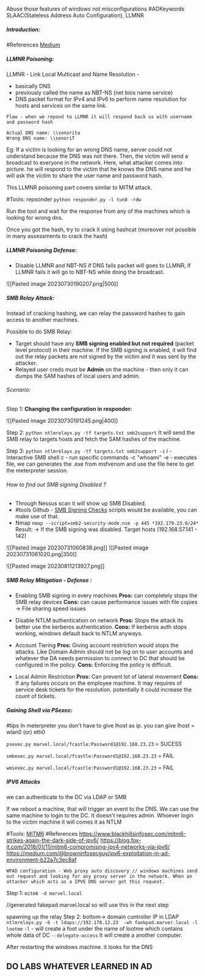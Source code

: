 Abuse those features of windows not misconfigurations
#ADKeywords  SLAAC(Stateless Address Auto Configuration), LLMNR
##### Introduction:
#References  [Medium](https://medium.com/@adam.toscher/top-five-ways-i-got-domain-admin-on-your-internal-network-before-lunch-2018-edition-82259ab73aaa)

##### LLMNR Poisoning: 
LLMNR - Link Local Multicast and Name Resolution - 
* basically DNS
* previously called the name as NBT-NS (net bios name service)
* DNS packet format for IPv4 and IPv6 to perform name resolution for hosts and services on the same link.

`Flaw - when we repond to LLMNR it will respond back us with username and password hash`

	Actual DNS name: \\senorita
	Wrong DNS name: \\senoriT

Eg: If a victim is looking for an wrong DNS name, server could not understand because the DNS was not there. Then, the victim will send a broadcast to everyone in the network. Here, what attacker comes into picture. he will respond to the victim that he knows the DNS name and he will ask the victim to share the user name and password hash.

This LLMNR poisoning part covers similar to MITM attack.

#Tools: repsonder
`python responder.py -l tun0 -rdw`

Run the tool and wait for the response from any of the machines which is looking for wrong dns.

Once you got the hash, try to crack it using hashcat (moreover not possible in many assessments to crack the hash)

##### LLMNR Poisoning Defense:

* Disable LLMNR and NBT-NS
	 if DNS fails packet will goes to LLMNR, if LLMNR fails it will go to NBT-NS while doing the broadcast.	 
	 
![[Pasted image 20230730190207.png|500]]

##### SMB Relay Attack: 
Instead of cracking hashing, we can relay the password hashes to gain access to another machines.

Possible to do SMB Relay:
* Target should have any **SMB signing enabled but not required** (packet level protocol) in their machine.
	If the SMB  signing is enabled, it will find out the relay packets are not signed by the victim and it was sent by the attacker.
* Relayed user creds must be **Admin** on the machine - then only it can dumps the SAM hashes of local users and admin.

###### Scenario:
Step 1:
**Changing the configuration in responder:**

![[Pasted image 20230730191245.png|400]]

Step 2:
`python ntlmrelayx.py -tf targets.txt smb2support`
	It will send the SMB relay to targets hosts and fetch the SAM hashes of the machine.

Step 3: 
`python ntlmrelayx.py -tf targets.txt smb2support -i`
	i - Interactive SMB shell
	c - run specific commands -c "whoami"
	-e - executes file, we can generates the .exe from msfvenom and use the file here to get the meterpreter session.

###### How to find out SMB signing Disabled ?
* Through Nessus scan it will show up SMB Disabled.
* #tools Github - [SMB Signing Checks](https://github.com/actuated/check-smb-signing/blob/master/check-smb-signing.sh) scripts would be available, you can make use of that.
* Nmap
	`nmap --script=smb2-security-mode.nse -p 445 *192.179.23.0/24*`
		Result: -> If the SMB signing was disabled. Target hosts (192.168.57.141 - 142)
		
![[Pasted image 20230731060838.png]]  ![[Pasted image 20230731061020.png|350]]

![[Pasted image 20230811213927.png]]
##### SMB Relay Mitigation - Defense :
* Enabling SMB signing in every machines
**Pros:**  can completely stops the SMB relay devices
**Cons:** can cause performance issues with file copies -> File sharing speed issues

* Disable NTLM authentication on network
**Pros:** Stops the attack
	Its better use the kerberos authentication.
**Cons:** If kerberos auth stops working, windows default back to NTLM anyways.

* Account Tiering
**Pros:** Giving account restriction would stops the attacks. Like Domain Admin should not be log on to user accounts and whatever the DA needs permission to connect to DC that should be configured in the policy.
**Cons:** Enforcing the policy is difficult.

* Local Admin Restriction
**Pros:** Can prevent lot of lateral movement
**Cons:** If any failures occurs on the employee machine. It may requires of service desk tickets for the resolution. potentially it could increase the count of tickets.

##### Gaining Shell via PSexec:
#tips In meterpreter you don't have to give lhost as ip. you can give lhost = wlan0 (or) eth0

`psexec.py marvel.local/fcastle:Password1@192.168.23.23` = SUCESS

`smbexec.py marvel.local/fcastle:Password1@192.168.23.23` = FAIL

`wmiexec.py marvel.local/fcastle:Password1@192.168.23.23` = FAIL

##### IPV6 Attacks

we can authenticate to the DC via LDAP or SMB

If we reboot a machine, that will trigger an event to the DNS. We can use the same machine to login to the DC. It doesn't requires admin.
Whoever login to the victim machine it will comes it as NTLM 

#Tools: [MITM6](https://github.com/dirkjanm/mitm6)
#References https://www.blackhillsinfosec.com/mitm6-strikes-again-the-dark-side-of-ipv6/
https://blog.fox-it.com/2018/01/11/mitm6-compromising-ipv4-networks-via-ipv6/
https://medium.com/@browninfosecguy/ipv6-exploitation-in-ad-environment-b22a7c3ec8af

	WPAD configuration - Web proxy auto discovery // windows machines send out request and looking for any proxy server in the network. When an attacker which acts as a IPV6 DNS server get this request. 

Step 1:
`mitm6 -d marvel.local`

//generated fakepad.marvel.local so will use this in the next step

spawning up the relay 
Step 2:
			bottom->	domain controller IP in LDAP	
`ntlmrelayx.py -6 -t ldaps://192.178.12.23  -wh faekpad.marver.local -l lootme`
`-l` - will create a foot under the name of lootme which contains whole data of DC
`--delegate-access` It will create a another computer.

After restarting the windows machine. it looks for the DNS

## DO LABS WHATEVER LEARNED IN AD

